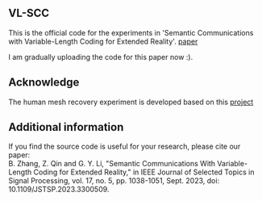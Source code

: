 ## VL-SCC
This is the official code for the experiments in 'Semantic Communications with Variable-Length Coding for Extended Reality'. [paper](https://ieeexplore.ieee.org/document/10198383)

I am gradually uploading the code for this paper now :).


## Acknowledge
The human mesh recovery experiment is developed based on this [project](https://github.com/russoale/hmr2.0)

## Additional information
If you find the source code is useful for your research, please cite our paper:  
B. Zhang, Z. Qin and G. Y. Li, "Semantic Communications With Variable-Length Coding for Extended Reality," in IEEE Journal of Selected Topics in Signal Processing, vol. 17, no. 5, pp. 1038-1051, Sept. 2023, doi: 10.1109/JSTSP.2023.3300509.

